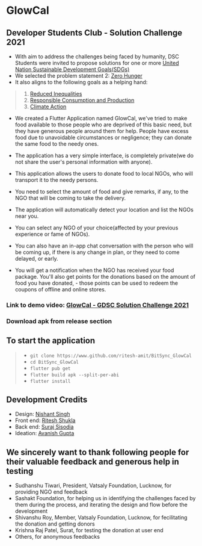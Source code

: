 # GlowCal

## Developer Students Club - Solution Challenge 2021

- With aim to address the challenges being faced by humanity, DSC Students were invited to propose solutions for one or more [United Nation Sustainable Development Goals(SDGs)](https://developers.google.com/community/dsc-solution-challenge/UN-goals)
- We selected the problem statement 2: [Zero Hunger](https://www.un.org/sustainabledevelopment/hunger/)
- It also aligns to the following goals as a helping hand:
> 1. [Reduced Inequalities](https://www.un.org/sustainabledevelopment/inequality/)
> 2. [Responsible Consumption and Production](https://www.un.org/sustainabledevelopment/sustainable-consumption-production)
> 3. [Climate Action](https://www.un.org/sustainabledevelopment/climate-change)

- We created a Flutter Application named GlowCal, we've tried to make food available to those people who are deprived of this basic need, but they have generous people around them for help. People have excess food due to unavoidable circumstances or negligence; they can donate the same food to the needy ones.

- The application has a very simple interface, is completely private(we do not share the user's personal information with anyone).
- This application allows the users to donate food to local NGOs, who will transport it to the needy persons.
- You need to select the amount of food and give remarks, if any, to the NGO that will be coming to take the delivery.
- The application will automatically detect your location and list the NGOs near you.
- You can select any NGO of your choice(affected by your previous experience or fame of NGOs).
- You can also have an in-app chat conversation with the person who will be coming up, if there is any change in plan, or they need to come delayed, or early.
- You will get a notification when the NGO has received your food package. You'll also get points for the donations based on the amount of food you have donated, - those points can be used to redeem the coupons of offline and online stores.

### Link to demo video: [GlowCal - GDSC Solution Challenge 2021](https://youtu.be/KV0qE6azEeU)
### Download apk from release section

## To start the application
> - `git clone https://www.github.com/ritesh-amit/BitSync_GlowCal`
> - `cd BitSync_GlowCal`
> - `flutter pub get`
> - `flutter build apk --split-per-abi`
> - `flutter install`

## Development Credits
- Design: [Nishant Singh](https:www.github.com/iamoo7)
- Front end: [Ritesh Shukla](https:www.github.com/ritesh-amit)
- Back end: [Suraj Sisodia](https:www.github.com/surajsisodia)
- Ideation: [Avanish Gupta](https:www.github.com/AvanishCodes)

## We sincerely want to thank following people for their valuable feedback and generous help in testing
- Sudhanshu Tiwari, President, Vatsaly Foundation, Lucknow, for providing NGO end feedback
- Sashakt Foundation, for helping us in identifying the challenges faced by them during the process, and iterating the design and flow before the development
- Shivanshu Roy, Member, Vatsaly Foundation, Lucknow, for fecilitating the donation and getting donors
- Krishna Raj Patel, Surat, for testing the donation at user end
- Others, for anonymous feedbacks

